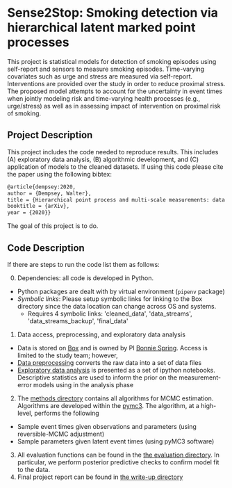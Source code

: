 # Sense2Stop: Smoking detection via hierarchical latent marked point processes  #

This project is statistical models for detection of smoking episodes using self-report and sensors to measure smoking episodes.  Time-varying covariates such as urge and stress are measured via self-report.  Interventions are provided over the study in order to reduce proximal stress.  The proposed model attempts to account for the uncertainty in event times when jointly modeling risk and time-varying health processes (e.g., urge/stress) as well as in assessing impact of intervention on proximal risk of smoking.

## Project Description ##
This project includes the code needed to reproduce results.  This includes (A) exploratory data analysis, (B) algorithmic development, and (C) application of models to the cleaned datasets. If using this code please cite the paper using the following bibtex: 

```tex
@article{dempsey:2020,
author = {Dempsey, Walter},
title = {Hierarchical point process and multi-scale measurements: data integration for latent recurrent event analysis under uncertainty},
booktitle = {arXiv},
year = {2020}}
```
The goal of this project is to do. 

## Code Description ##

If there are steps to run the code list them as follows: 

0. Dependencies: all code is developed in Python.  
* Python packages are dealt with by virtual environment (`pipenv` package)
* _Symbolic links_: Please setup symbolic links for linking to the Box directory since the data location can change across OS and systems.  
  + Requires 4 symbolic links: 'cleaned_data', 'data_streams', 'data_streams_backup', 'final_data'
1. Data access, preprocessing, and exploratory data analysis
* Data is stored on [Box](https://account.box.com/login) and is owned by PI [Bonnie Spring](https://www.feinberg.northwestern.edu/faculty-profiles/az/profile.html?xid=16136).  Access is limited to the study team; however, 
* [Data preprocessing](/data_preprocessing) converts the raw data into a set of data files
* [Exploratory data analysis](/exploratory_data_analysis) is presented as a set of ipython notebooks. Descriptive statistics are used to inform the prior on the measurement-error models using in the analysis phase
2. The [methods directory](/methods) contains all algorithms for MCMC estimation.  Algorithms are developed within the [pymc3](https://docs.pymc.io/).  The algorithm, at a high-level, performs the following
* Sample event times given observations and parameters (using reversible-MCMC adjustment)
* Sample parameters given latent event times (using pyMC3 software) 
3. All evaluation functions can be found in the [the evaluation directory](/evaluation).  In particular, we perform posterior predictive checks to confirm model fit to the data.
4. Final project report can be found in [the write-up directory](/write-up)
